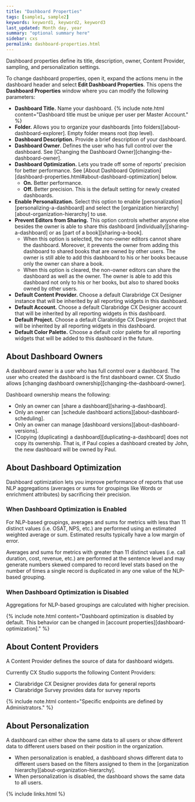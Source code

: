 ```yaml
---
title: "Dashboard Properties"
tags: [sample1, sample2]
keywords: keyword1, keyword2, keyword3
last_updated: Month day, year
summary: "optional summary here"
sidebar: cxs
permalink: dashboard-properties.html
---
```


Dashboard properties define its title, description, owner, Content Provider, sampling, and personalization settings.

To change dashboard properties, open it, expand the actions menu in the dashboard header and select **Edit Dashboard Properties**. This opens the **Dashboard Properties** window where you can modify the following parameters:

* **Dashboard Title.** Name your dashboard.
   {% include note.html content="Dashboard title must be unique per user per Master Account." %}
* **Folder.** Allows you to organize your dashboards [into folders][about-dashboard-explorer]. Empty folder means root (top level).
* **Dashboard Description.** Provide a brief description of your dashboard.
* **Dashboard Owner**. Defines the user who has full control over the dashboard. See [Changing the Dashboard Owner][changing-the-dashboard-owner].
* **Dashboard Optimization.** Lets you trade off some of reports' precision for better performance. See [About Dashboard Optimization][dashboard-properties.html#about-dashboard-optimization] below.
   * **On.** Better performance.
   * **Off.** Better precision. This is the default setting for newly created dashboards.
* **Enable Personalization.** Select this option to enable [personalization][personalizing-a-dashboard] and select the [organization hierarchy][about-organization-hierarchy] to use.
* **Prevent Editors from Sharing.** This option controls whether anyone else besides the owner is able to share this dashboard [individually][sharing-a-dashboard] or as [part of a book][sharing-a-book].
   * When this option is selected, the non-owner editors cannot share the dashboard. Moreover, it prevents the owner from adding this dashboard to shared books that are owned by other users. The owner is still able to add this dashboard to his or her books because only the owner can share a book.
   * When this option is cleared, the non-owner editors can share the dashboard as well as the owner. The owner is able to add this dashboard not only to his or her books, but also to shared books owned by other users.
* **Default Content Provider.** Choose a default Clarabridge CX Designer instance that will be inherited by all reporting widgets in this dashboard.
* **Default Account.** Choose a default Clarabridge CX Designer account that will be inherited by all reporting widgets in this dashboard.
* **Default Project.** Choose a default Clarabridge CX Designer project that will be inherited by all reporting widgets in this dashboard.
* **Default Color Palette.** Choose a default color palette for all reporting widgets that will be added to this dashboard in the future.

## About Dashboard Owners

A dashboard owner is a user who has full control over a dashboard. The user who created the dashboard is the first dashboard owner. CX Studio allows [changing dashboard ownership][changing-the-dashboard-owner].

Dashboard ownership means the following:

* Only an owner can [share a dashboard][sharing-a-dashboard].
* Only an owner can [schedule dashboard actions][about-dashboard-scheduling].
* Only an owner can manage [dashboard versions][about-dashboard-versions].
* [Copying (duplicating) a dashboard][duplicating-a-dashboard] does not copy its ownership. That is, if Paul copies a dashboard created by John, the new dashboard will be owned by Paul.

## About Dashboard Optimization

Dashboard optimization lets you improve performance of reports that use NLP aggregations (averages or sums for groupings like Words or enrichment attributes) by sacrificing their precision.

### When Dashboard Optimization is Enabled

For NLP-based groupings, averages and sums for metrics with less than 11 distinct values (i.e. OSAT, NPS, etc.) are performed using an estimated weighted average or sum. Estimated results typically have a low margin of error.

Averages and sums for metrics with greater than 11 distinct values (i.e. call duration, cost, revenue, etc.) are performed at the sentence level and may generate numbers skewed compared to record level stats based on the number of times a single record is duplicated in any one value of the NLP-based grouping.

### When Dashboard Optimization is Disabled

Aggregations for NLP-based groupings are calculated with higher precision.

{% include note.html content="Dashboard optimization is disabled by default. This behavior can be changed in [account properties][dashboard-optimization]." %}

## About Content Providers

A Content Provider defines the source of data for dashboard widgets.

Currently CX Studio supports the following Content Providers:

* Clarabridge CX Designer provides data for general reports
* Clarabridge Survey provides data for survey reports

{% include note.html content="Specific endpoints are defined by Administrators." %}

## About Personalization

A dashboard can either show the same data to all users or show different data to different users based on their position in the organization.

* When personalization is enabled, a dashboard shows different data to different users based on the filters assigned to them in the [organization hierarchy][about-organization-hierarchy].
* When personalization is disabled, the dashboard shows the same data to all users.

{% include links.html %}
